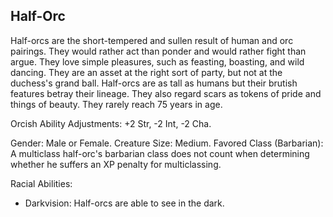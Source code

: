## Half-Orc

Half-orcs are the short-tempered and sullen result of human and orc pairings. They would rather act than ponder and would rather fight than argue. They love simple pleasures, such as feasting, boasting, and wild dancing. They are an asset at the right sort of party, but not at the duchess's grand ball. Half-orcs are as tall as humans but their brutish features betray their lineage. They also regard scars as tokens of pride and things of beauty. They rarely reach 75 years in age.

Orcish Ability Adjustments: 
+2 Str, -2 Int, -2 Cha.

Gender: Male or Female.
Creature Size: Medium.
Favored Class (Barbarian): A multiclass half-orc's barbarian class does not count when determining whether he suffers an XP penalty for multiclassing.

Racial Abilities:
- Darkvision: Half-orcs are able to see in the dark.

